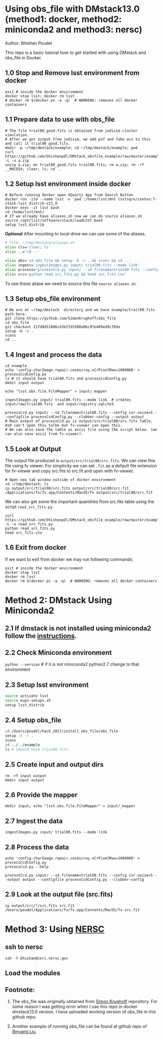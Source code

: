 # Using obs_file with DMstack13.0 (method1: docker, method2: miniconda2 and method3: nersc)
Author: Bhishan Poudel  

This repo is a basic tutorial how to get started with using DMstack and obs_file
in Docker.

## 1.0 Stop and Remove lsst environment from docker
```
exit # inside the docker environment
docker stop lsst; docker rm lsst  
# docker rm $(docker ps -a -q)  # WARNING: removes all docker containers
```

## 1.1 Prepare data to use with obs_file
```
# The file trial00_good.fits is obtained from jedisim cluster simulation.
# After we get output from jedisim, we add psf and fake wcs to this and call it trial00_good.fits.
mkdir -p ~/tmp/dmstack/example; cd ~/tmp/dmstack/example; pwd
curl https://github.com/bhishanpdl/DMstack_obsfile_example/raw/master/example/trial00_good_fits.zip -L -o a.zip
unzip a.zip; mv trial00_good.fits trial00.fits; rm a.zip; rm -rf __MACOSX; clear; ls; cd ..
```

## 1.2 Setup lsst environment inside docker
```
# Before running docker open XQuartz App from Search Button
docker run -itd --name lsst -v `pwd`:/home/lsst/mnt lsstsqre/centos:7-stack-lsst_distrib-v13_0
docker exec -it lsst bash
cd /home/lsst/mnt/
# If we already have aliases.sh now we can do source aliases.sh
source /opt/lsst/software/stack/loadLSST.bash
setup lsst_distrib
```

**Optional**
After mounting to local drive we can use some of the aliases.
```bash
# File: ~/tmp/dmstack/aliases.sh
alias cls='clear; ls'
alias ..='cd ..'

alias obs='cd obs_file && setup -k -r . && scons && cd ..'
alias ingest='ingestImages.py input/ trial00.fits --mode link'
alias process='processCcd.py input/ --id filename=trial00.fits --config isr.noise=5 --configfile processCcdConfig.py --clobber-config --output output'
alias src='python read_src_fits.py && head src_fits.csv'
```

To use these aliase we need to source this file ```source aliases.sh```.

## 1.3 Setup obs_file environment
```
# We are at ~/tmp/dmstack  directory and we have example/trail00.fits path here.
git clone https://github.com/SimonKrughoff/obs_file
cd obs_file
git checkout 21fd0d51806c43bf335300a0bc97e409ed9c703e
setup -k -r .
scons
cd ..
```

## 1.4 Ingest and process the data
```
cd example
echo 'config.charImage.repair.cosmicray.nCrPixelMax=1000000' > processCcdConfig.py
ls # it should have trial00.fits and processCcdConfig.py
mkdir input output

echo "lsst.obs.file.FileMapper" > input/_mapper

ingestImages.py input/ trial00.fits --mode link  # creates input/raw/trial00.fits  and input/registry.sqlite3

processCcd.py input/ --id filename=trial00.fits --config isr.noise=5 --configfile processCcdConfig.py --clobber-config --output output
# Main output of processCcd.py is output/src/trial00/src.fits Table, ds9 can't open this talbe but fv-viewer can open this.
# We can also save the table as ascii file using the script below. (we can also save ascii from fv-viewer).
```

## 1.5 Look at Output
The output file produced is `output/src/trial00/src.fits`.
We can view this file using fv viewer. For simplicity we can set `.fit` as a 
default file extension for fv-viewer and copy src.fits to src.fit and open with
fv-viewer.
```
# Open new tab window outside of docker environment
cd ~/tmp/dmstack; ls
cp output/src/trial00/src.fits output/src/trial00/src.fit
/Applications/fv/fv.app/Contents/MacOS/fv output/src/trial00/src.fit
 ```
 
 We can also get some the important quantities from src.fits table using the 
 script `read_src_fits.py`.
 
 ```
 curl https://github.com/bhishanpdl/DMstack_obsfile_example/raw/master/example/read_src_fits.py -L -o read_src_fits.py
 python read_src_fits.py
 head src_fits.csv
 ```
## 1.6 Exit from docker
If we want to exit from docker we may run following commands:
```
exit # inside the docker environment
docker stop lsst  
docker rm lsst  
docker rm $(docker ps -a -q)  # WARNING: removes all docker containers
```

# Method 2: DMstack Using Miniconda2
## 2.1 If dmstack is not installed using miniconda2 follow the [instructions](https://pipelines.lsst.io/v/13-0/install/conda.html).

## 2.2 Check Miniconda environment
`python --version` # if it is not miniconda2 python2.7 change to that environment

## 2.3 Setup lsst environment
```bash
source activate lsst
source eups-setups.sh
setup lsst_distrib
```

## 2.4 Setup obs_file
```bash
cd /Users/poudel/hack_2017/install_obs_file/obs_file
setup -k -r .
scons
cd ../../example
ls # should have trial00.fits
```

## 2.5 Create input and output dirs
```
rm -rf input output
mkdir input output
```

## 2.6 Provide the mapper
```
mkdir input; echo "lsst.obs.file.FileMapper" > input/_mapper
```

## 2.7 Ingest the data
```
ingestImages.py input/ trial00.fits --mode link
```

## 2.8 Process the data
```
echo 'config.charImage.repair.cosmicray.nCrPixelMax=1000000' > processCcdConfig.py
processCcd.py --help

processCcd.py input/ --id filename=trial00.fits --config isr.noise=5 --output output --configfile processCcdConfig.py --clobber-config
```

## 2.9 Look at the output file (src.fits)
```
cp output/src/*/src.fits src.fit
/Users/poudel/Applications/fv/fv.app/Contents/MacOS/fv src.fit
```

# Method 3: Using [NERSC](https://my.nersc.gov/)
## ssh to nersc
```
ssh -Y bhishan@cori.nersc.gov
```

## Load the modules

## Footnote:
1. The obs_file was originally obtained from [Simon Krughoff](https://github.com/SimonKrughoff/obs_file/tree/tickets/DM-6924)
repository. For some reason I was getting error when I use
this repo in docker dmstack13.0 version. 
I have uploaded working version of obs_file in this github repo.

2. Another example of running obs_file can be found at github repo of [Binyang Liu](https://github.com/rbliu/Memo-Linux/blob/master/how_to_run_obs_file.md).
